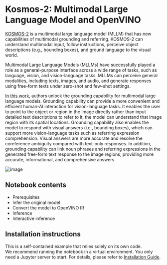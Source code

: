 # Kosmos-2: Multimodal Large Language Model and OpenVINO

[KOSMOS-2](https://github.com/microsoft/unilm/tree/master/kosmos-2) is a multimodal large language model (MLLM) that has new capabilities of multimodal grounding and 
referring. KOSMOS-2 can understand multimodal input, follow instructions, 
perceive object descriptions (e.g., bounding boxes), and ground language to the visual world.

Multimodal Large Language Models (MLLMs) have successfully played a role as a general-purpose interface across a wide 
range of tasks, such as language, vision, and vision-language tasks. MLLMs can perceive general modalities, including 
texts, images, and audio, and generate responses using free-form texts under zero-shot and few-shot settings. 

[In this work](https://arxiv.org/abs/2306.14824), authors unlock the grounding capability for multimodal large 
language models. Grounding capability 
can provide a more convenient and efficient human-AI interaction for vision-language tasks. It enables the user to point
 to the object or region in the image directly rather than input detailed text descriptions to refer to it, the model 
 can understand that image region with its spatial locations. Grounding capability also enables the model to respond 
 with visual answers (i.e., bounding boxes), which can support more vision-language tasks such as referring expression 
 comprehension. Visual answers are more accurate and resolve the coreference ambiguity compared with text-only 
 responses. In addition, grounding capability can link noun phrases and referring expressions in the generated free-form 
 text response to the image regions, providing more accurate, informational, and comprehensive answers.


![image](https://huggingface.co/microsoft/kosmos-2-patch14-224/resolve/main/annotated_snowman.jpg)

## Notebook contents
- Prerequisites
- Infer the original model
- Convert the model to OpenVINO IR
- Inference
- Interactive inference

## Installation instructions
This is a self-contained example that relies solely on its own code.</br>
We recommend running the notebook in a virtual environment. You only need a Jupyter server to start.
For details, please refer to [Installation Guide](../../README.md).